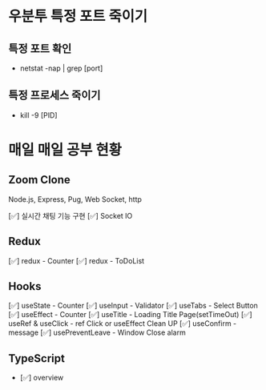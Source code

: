 # 우분투 특정 포트 죽이기

## 특정 포트 확인

- netstat -nap | grep [port]

## 특정 프로세스 죽이기

- kill -9 [PID]

# 매일 매일 공부 현황

## Zoom Clone

Node.js, Express, Pug, Web Socket, http

[✅] 실시간 채팅 기능 구현
[✅] Socket IO

## Redux

[✅] redux - Counter
[✅] redux - ToDoList

## Hooks

[✅] useState - Counter
[✅] useInput - Validator
[✅] useTabs - Select Button
[✅] useEffect - Counter
[✅] useTitle - Loading Title Page(setTimeOut)
[✅] useRef & useClick - ref Click or useEffect Clean UP
[✅] useConfirm - message
[✅] usePreventLeave - Window Close alarm

## TypeScript

- [✅] overview

